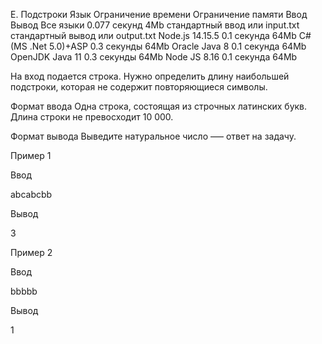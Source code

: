 E. Подстроки
Язык	Ограничение времени	Ограничение памяти	Ввод	Вывод
Все языки	0.077 секунд	4Mb	стандартный ввод или input.txt	стандартный вывод или output.txt
Node.js 14.15.5	0.1 секунда	64Mb
C# (MS .Net 5.0)+ASP	0.3 секунды	64Mb
Oracle Java 8	0.1 секунда	64Mb
OpenJDK Java 11	0.3 секунды	64Mb
Node JS 8.16	0.1 секунда	64Mb

На вход подается строка. Нужно определить длину наибольшей подстроки, которая не содержит повторяющиеся символы.

Формат ввода
Одна строка, состоящая из строчных латинских букв. Длина строки не превосходит 10 000.

Формат вывода
Выведите натуральное число —– ответ на задачу.

Пример 1

Ввод	

abcabcbb

Вывод

3

Пример 2

Ввод	

bbbbb

Вывод

1